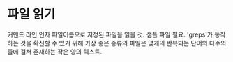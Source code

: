 # 파일 읽기

커맨드 라인 인자 파일이름으로 지정된 파일을 읽을 것.
샘플 파일 필요. 'greps'가 동작하는 것을 확신할 수 있기 위해 가장 좋은 종류의 파일은 몇개의 반복되는 단어의 다수의 줄에 걸쳐 존재하는 작은 양의 텍스트.
